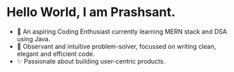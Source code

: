 # Hello World, I am Prashsant.
- 🔭 An aspiring Coding Enthusiast currently learning MERN stack and DSA using Java.
- 🧐 Observant and intuitive problem-solver, focussed on writing clean, elegant and efficient code.
- ✨ Passionate about building user-centric products.

